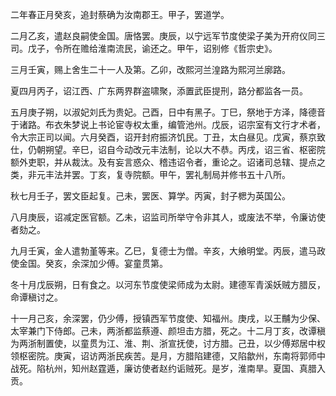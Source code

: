 二年春正月癸亥，追封蔡确为汝南郡王。甲子，罢道学。

二月乙亥，遣赵良嗣使金国。唐恪罢。庚辰，以宁远军节度使梁子美为开府仪同三司。戊子，令所在赡给淮南流民，谕还之。甲午，诏别修《哲宗史》。

三月壬寅，赐上舍生二十一人及第。乙卯，改熙河兰湟路为熙河兰廓路。

夏四月丙子，诏江西、广东两界群盗啸聚，添置武臣提刑，路分都监各一员。

五月庚子朔，以淑妃刘氏为贵妃。己酉，日中有黑子。丁巳，祭地于方泽，降德音于诸路。布衣朱梦说上书论宦寺权太重，编管池州。戊辰，诏宗室有文行才术者，令大宗正司以闻。六月癸酉，诏开封府振济饥民。丁丑，太白昼见。戊寅，蔡京致仕，仍朝朔望。辛巳，诏自今动改元丰法制，论以大不恭。丙戌，诏三省、枢密院额外吏职，并从裁汰。及有妄言惑众、稽违诏令者，重论之。诏诸司总辖、提点之类，非元丰法并罢。丁亥，复寺院额。甲午，罢礼制局并修书五十八所。

秋七月壬子，罢文臣起复。己未，罢医、算学。丙寅，封子楒为英国公。

八月庚辰，诏减定医官额。乙未，诏监司所举守令非其人，或废法不举，令廉访使者劾之。

九月壬寅，金人遣勃堇等来。乙巳，复德士为僧。辛亥，大飨明堂。丙辰，遣马政使金国。癸亥，余深加少傅。宴童贯第。

冬十月戊辰朔，日有食之。以河东节度使梁师成为太尉。建德军青溪妖贼方腊反，命谭稹讨之。

十一月己亥，余深罢，仍少傅，授镇西军节度使、知福州。庚戌，以王黼为少保、太宰兼门下侍郎。己未，两浙都监蔡遵、颜坦击方腊，死之。十二月丁亥，改谭稹为两浙制置使，以童贯为江、淮、荆、浙宣抚使，讨方腊。己丑，以少傅郑居中权领枢密院。庚寅，诏访两浙民疾苦。是月，方腊陷建德，又陷歙州，东南将郭师中战死。陷杭州，知州赵霆遁，廉访使者赵约诟贼死。是岁，淮南旱。夏国、真腊入贡。